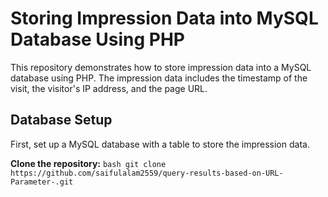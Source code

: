 # Storing Impression Data into MySQL Database Using PHP

This repository demonstrates how to store impression data into a MySQL database using PHP. The impression data includes the timestamp of the visit, the visitor's IP address, and the page URL.


## Database Setup

First, set up a MySQL database with a table to store the impression data.


 **Clone the repository:**
    ```bash
    git clone https://github.com/saifulalam2559/query-results-based-on-URL-Parameter-.git
    ```
